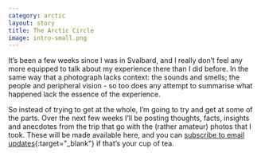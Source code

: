 ```yaml
---
category: arctic
layout: story
title: The Arctic Circle
image: intro-small.png
---
```

It’s been a few weeks since I was in Svalbard, and I really don’t feel any more equipped to talk about my experience there than I did before. In the same way that a photograph lacks context: the sounds and smells; the people and peripheral vision - so too does any attempt to summarise what happened lack the essence of the experience.

So instead of trying to get at the whole, I’m going to try and get at some of the parts. Over the next few weeks I’ll be posting thoughts, facts, insights and anecdotes from the trip that go with the (rather amateur) photos that I took. These will be made available here, and you can [subscribe to email updates](https://tinyletter.com/pdyxs){:target="_blank"} if that’s your cup of tea.
